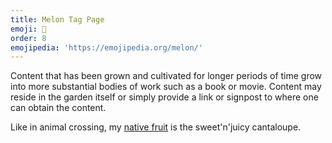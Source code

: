```yaml
---
title: Melon Tag Page
emoji: 🍈
order: 8
emojipedia: 'https://emojipedia.org/melon/'
---
```

Content that has been grown and cultivated for longer periods of time grow into more substantial bodies of work such as a book or movie. Content may reside in the garden itself or simply provide a link or signpost to where one can obtain the content.

Like in animal crossing, my [native fruit](https://animalcrossing.fandom.com/wiki/Fruit#Native_Fruits) is the sweet'n'juicy cantaloupe. 
